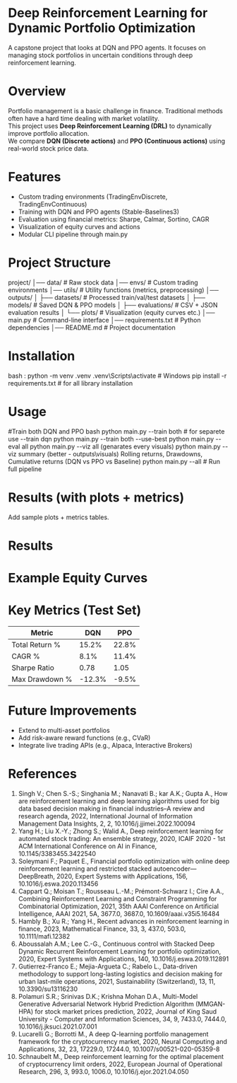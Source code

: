 # Deep Reinforcement Learning for Dynamic Portfolio Optimization  
A capstone project that looks at DQN and PPO agents. It focuses on managing stock portfolios in uncertain conditions through deep reinforcement learning.

# Overview  
Portfolio management is a basic challenge in finance. Traditional methods often have a hard time dealing with market volatility.  
This project uses **Deep Reinforcement Learning (DRL)** to dynamically improve portfolio allocation.  
We compare **DQN (Discrete actions)** and **PPO (Continuous actions)** using real-world stock price data.  

# Features
- Custom trading environments (TradingEnvDiscrete, TradingEnvContinuous)  
- Training with DQN and PPO agents (Stable-Baselines3)  
- Evaluation using financial metrics: Sharpe, Calmar, Sortino, CAGR  
- Visualization of equity curves and actions  
- Modular CLI pipeline through main.py  

# Project Structure
project/
│── data/                 # Raw stock data
│── envs/                 # Custom trading environments
│── utils/                # Utility functions (metrics, preprocessing)
│── outputs/
│   ├── datasets/         # Processed train/val/test datasets
│   ├── models/           # Saved DQN & PPO models
│   ├── evaluations/      # CSV + JSON evaluation results
│   └── plots/            # Visualization (equity curves etc.)
│── main.py               # Command-line interface
│── requirements.txt      # Python dependencies
│── README.md             # Project documentation

# Installation
bash : 
python -m venv .venv
.venv\Scripts\activate   # Windows
pip install -r requirements.txt # for all library installation 

# Usage

#Train both DQN and PPO
bash
python main.py --train both    # for separete use --train dqn
python main.py --train both --use-best
python main.py --eval all
python main.py --viz all (genarates every visuals)
python main.py --viz summary   (better - outputs\visuals) Rolling returns, Drawdowns, Cumulative returns (DQN vs PPO vs Baseline)
python main.py --all   # Run full pipeline


# Results (with plots + metrics)  
Add sample plots + metrics tables.
# Results

# Example Equity Curves
 

 


# Key Metrics (Test Set)
| Metric         | DQN       | PPO       |
|----------------|-----------|-----------|
| Total Return % | 15.2%     | 22.8%     |
| CAGR %         | 8.1%      | 11.4%     |
| Sharpe Ratio   | 0.78      | 1.05      |
| Max Drawdown % | -12.3%    | -9.5%     |


# Future Improvements
- Extend to multi-asset portfolios  
- Add risk-aware reward functions (e.g., CVaR)  
- Integrate live trading APIs (e.g., Alpaca, Interactive Brokers)  

# References
1. Singh V.; Chen S.-S.; Singhania M.; Nanavati B.; kar A.K.; Gupta A., How are reinforcement learning and deep learning algorithms used for big data based decision making in financial industries–A review and research agenda, 2022, International Journal of Information Management Data Insights, 2, 2, 10.1016/j.jjimei.2022.100094
2. Yang H.; Liu X.-Y.; Zhong S.; Walid A., Deep reinforcement learning for automated stock trading: An ensemble strategy, 2020, ICAIF 2020 - 1st ACM International Conference on AI in Finance, 10.1145/3383455.3422540
3. Soleymani F.; Paquet E., Financial portfolio optimization with online deep reinforcement learning and restricted stacked autoencoder—DeepBreath, 2020, Expert Systems with Applications, 156, 10.1016/j.eswa.2020.113456
4. Cappart Q.; Moisan T.; Rousseau L.-M.; Prémont-Schwarz I.; Cire A.A., Combining Reinforcement Learning and Constraint Programming for Combinatorial Optimization, 2021, 35th AAAI Conference on Artificial Intelligence, AAAI 2021, 5A, 3677.0, 3687.0, 10.1609/aaai.v35i5.16484
5. Hambly B.; Xu R.; Yang H., Recent advances in reinforcement learning in finance, 2023, Mathematical Finance, 33, 3, 437.0, 503.0, 10.1111/mafi.12382
6. Aboussalah A.M.; Lee C.-G., Continuous control with Stacked Deep Dynamic Recurrent Reinforcement Learning for portfolio optimization, 2020, Expert Systems with Applications, 140, 10.1016/j.eswa.2019.112891
7. Gutierrez-Franco E.; Mejia-Argueta C.; Rabelo L., Data-driven methodology to support long-lasting logistics and decision making for urban last-mile operations, 2021, Sustainability (Switzerland), 13, 11, 10.3390/su13116230
8. Polamuri S.R.; Srinivas D.K.; Krishna Mohan D.A., Multi-Model Generative Adversarial Network Hybrid Prediction Algorithm (MMGAN-HPA) for stock market prices prediction, 2022, Journal of King Saud University - Computer and Information Sciences, 34, 9, 7433.0, 7444.0, 10.1016/j.jksuci.2021.07.001
9. Lucarelli G.; Borrotti M., A deep Q-learning portfolio management framework for the cryptocurrency market, 2020, Neural Computing and Applications, 32, 23, 17229.0, 17244.0, 10.1007/s00521-020-05359-8
10. Schnaubelt M., Deep reinforcement learning for the optimal placement of cryptocurrency limit orders, 2022, European Journal of Operational Research, 296, 3, 993.0, 1006.0, 10.1016/j.ejor.2021.04.050

